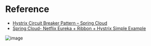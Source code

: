 # Reference
* [Hystrix Circuit Breaker Pattern – Spring Cloud](https://howtodoinjava.com/spring-cloud/spring-hystrix-circuit-breaker-tutorial/#what-is-circuit-breaker)
* [Spring Cloud- Netflix Eureka + Ribbon + Hystrix Simple Example](https://www.javainuse.com/spring/spring_hystrix)

![image](https://user-images.githubusercontent.com/7721150/147554842-e993c3ef-08f5-4429-bc39-93fc91f9a073.png)

